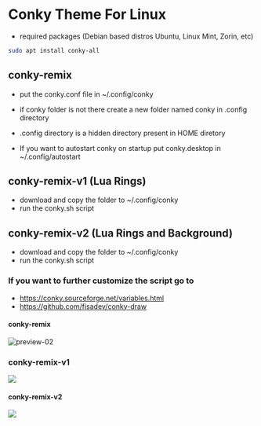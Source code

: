 # Conky Theme For Linux

* required packages (Debian based distros Ubuntu, Linux Mint, Zorin, etc)

```bash
sudo apt install conky-all
```

## conky-remix

* put the conky.conf file in ~/.config/conky

* if conky folder is not there create a new folder named conky in .config directory

* .config directory is a hidden directory present in HOME diretory

* If you want to autostart conky on startup put conky.desktop in ~/.config/autostart

## conky-remix-v1 (Lua Rings)

- download and copy the folder to ~/.config/conky
- run the conky.sh script

## conky-remix-v2 (Lua Rings and Background)

- download and copy the folder to ~/.config/conky
- run the conky.sh script

### If you want to further customize the script go to

* https://conky.sourceforge.net/variables.html
* https://github.com/fisadev/conky-draw

#### conky-remix

![preview-02](https://user-images.githubusercontent.com/76923011/194838536-06e0c5cb-d156-4338-923a-7e32e05bb5c4.png)

### conky-remix-v1

![](https://github.com/abhishek-mallav/conky-remix/blob/main/Preview/preview-04.png)

#### conky-remix-v2

![](https://github.com/abhishek-mallav/conky-remix/blob/main/Preview/preview-02.png)
